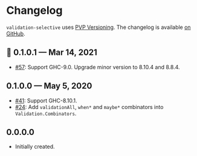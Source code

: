 # Changelog

`validation-selective` uses [PVP Versioning][1].
The changelog is available [on GitHub][2].

## 🥧 0.1.0.1 — Mar 14, 2021

* [#57](https://github.com/kowainik/relude/issues/57):
  Support GHC-9.0. Upgrade minor version to 8.10.4 and 8.8.4.

## 0.1.0.0 — May 5, 2020

* [#41](https://github.com/kowainik/relude/issues/41):
  Support GHC-8.10.1.
* [#24](https://github.com/kowainik/relude/issues/24):
  Add `validationAll`, `when*` and `maybe*` combinators into
  `Validation.Combinators`.

## 0.0.0.0

* Initially created.

[1]: https://pvp.haskell.org
[2]: https://github.com/kowainik/validation-selective/releases
